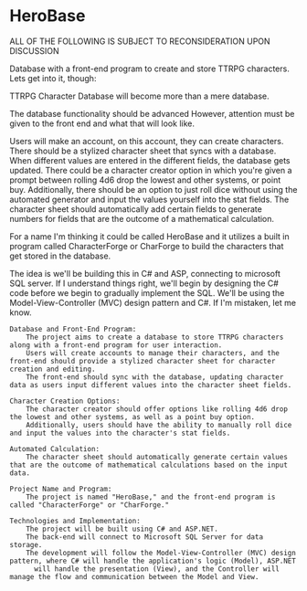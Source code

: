# HeroBase

ALL OF THE FOLLOWING IS SUBJECT TO RECONSIDERATION UPON DISCUSSION

Database with a front-end program to create and store TTRPG characters.
Lets get into it, though:

TTRPG Character Database will become more than a mere database.

The database functionality should be advanced
However, attention must be given to the front end and
what that will look like.


Users will make an account, on this account, they can create
characters.  There should be a stylized character sheet that syncs
with a database.  When different values are entered in the different
fields, the database gets updated. There could be a character creator
option in which you're given a prompt between rolling 4d6 drop the lowest
and other systems, or point buy.  Additionally, there should be an option
 to just roll dice without using the automated generator and input the 
values yourself into the stat fields. The character sheet should automatically
 add certain fields to generate numbers for fields that are the
 outcome of a mathematical calculation.


For a name I'm thinking it could be called HeroBase
and it utilizes a built in program called CharacterForge or CharForge
to build the characters that get stored in the database.

The idea is we'll be building this in C# and ASP, connecting to microsoft SQL server.
If I understand things right, we'll begin by designing the C# code before we begin to gradually
implement the SQL.  We'll be using the Model-View-Controller (MVC) design pattern and C#. 
If I'm mistaken, let me know.

    Database and Front-End Program:
        The project aims to create a database to store TTRPG characters along with a front-end program for user interaction.
        Users will create accounts to manage their characters, and the front-end should provide a stylized character sheet for character creation and editing.
        The front-end should sync with the database, updating character data as users input different values into the character sheet fields.

    Character Creation Options:
        The character creator should offer options like rolling 4d6 drop the lowest and other systems, as well as a point buy option.
        Additionally, users should have the ability to manually roll dice and input the values into the character's stat fields.

    Automated Calculation:
        The character sheet should automatically generate certain values that are the outcome of mathematical calculations based on the input data.

    Project Name and Program:
        The project is named "HeroBase," and the front-end program is called "CharacterForge" or "CharForge."

    Technologies and Implementation:
        The project will be built using C# and ASP.NET.
        The back-end will connect to Microsoft SQL Server for data storage.
        The development will follow the Model-View-Controller (MVC) design pattern, where C# will handle the application's logic (Model), ASP.NET
          will handle the presentation (View), and the Controller will manage the flow and communication between the Model and View.
